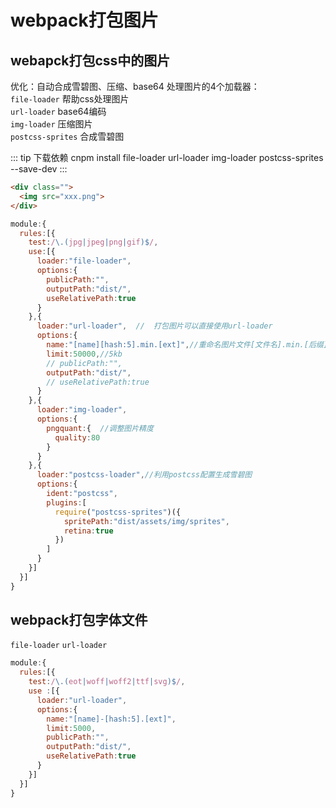 # webpack打包图片

## webapck打包css中的图片
优化：自动合成雪碧图、压缩、base64
处理图片的4个加载器：</br>
`file-loader` 帮助css处理图片</br>
`url-loader` base64编码</br>
`img-loader` 压缩图片</br>
`postcss-sprites` 合成雪碧图

::: tip 下载依赖
cnpm install file-loader url-loader img-loader postcss-sprites --save-dev
:::

```html
<div class="">
  <img src="xxx.png">
</div>
```
```js
module:{
  rules:[{
    test:/\.(jpg|jpeg|png|gif)$/,
    use:[{
      loader:"file-loader",
      options:{
        publicPath:"",
        outputPath:"dist/",
        useRelativePath:true
      }
    },{
      loader:"url-loader",  //  打包图片可以直接使用url-loader
      options:{
        name:"[name][hash:5].min.[ext]",//重命名图片文件[文件名].min.[后缀]
        limit:50000,//5kb
        // publicPath:"",
        outputPath:"dist/",
        // useRelativePath:true
      }
    },{
      loader:"img-loader",
      options:{
        pngquant:{  //调整图片精度
          quality:80
        }
      }
    },{
      loader:"postcss-loader",//利用postcss配置生成雪碧图
      options:{
        ident:"postcss",
        plugins:[
          require("postcss-sprites")({
            spritePath:"dist/assets/img/sprites",
            retina:true
          })
        ]
      }
    }]
  }]
}
```

## webpack打包字体文件
`file-loader` `url-loader`

```js
module:{
  rules:[{
    test:/\.(eot|woff|woff2|ttf|svg)$/,
    use :[{
      loader:"url-loader",
      options:{
        name:"[name]-[hash:5].[ext]",
        limit:5000,
        publicPath:"",
        outputPath:"dist/",
        useRelativePath:true
      }
    }]
  }]
}
```
